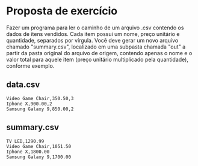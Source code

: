 # Proposta de exercício
Fazer um programa para ler o caminho de um arquivo .csv
contendo os dados de itens vendidos. Cada item possui um
nome, preço unitário e quantidade, separados por vírgula. Você
deve gerar um novo arquivo chamado "summary.csv", localizado
em uma subpasta chamada "out" a partir da pasta original do
arquivo de origem, contendo apenas o nome e o valor total para
aquele item (preço unitário multiplicado pela quantidade),
conforme exemplo.

## data.csv
```TV LED,1290.99,1
Video Game Chair,350.50,3
Iphone X,900.00,2
Samsung Galaxy 9,850.00,2
```

## summary.csv
```
TV LED,1290.99
Video Game Chair,1051.50
Iphone X,1800.00
Samsung Galaxy 9,1700.00
```